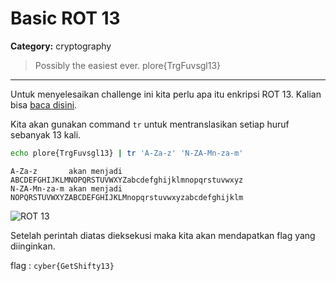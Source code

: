 # Basic ROT 13
**Category:** cryptography
> Possibly the easiest ever. plore{TrgFuvsgl13}
---

Untuk menyelesaikan challenge ini kita perlu apa itu enkripsi ROT 13. Kalian bisa [baca disini](http://datagenetics.com/blog/july42015/index.html).

Kita akan gunakan command `tr` untuk mentranslasikan setiap huruf sebanyak 13 kali.
```bash
echo plore{TrgFuvsgl13} | tr 'A-Za-z' 'N-ZA-Mn-za-m'
```
```
A-Za-z       akan menjadi ABCDEFGHIJKLMNOPQRSTUVWXYZabcdefghijklmnopqrstuvwxyz
N-ZA-Mn-za-m akan menjadi NOPQRSTUVWXYZABCDEFGHIJKLMnopqrstuvwxyzabcdefghijklm
```

![ROT 13](http://datagenetics.com/blog/july42015/big.png "sumber: datagenetics.com")

Setelah perintah diatas dieksekusi maka kita akan mendapatkan flag yang diinginkan.

flag : `cyber{GetShifty13}`